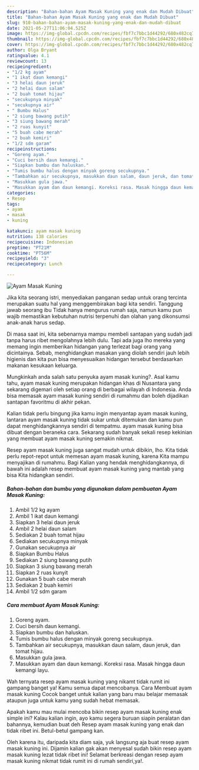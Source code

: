 ```yaml
---
description: "Bahan-bahan Ayam Masak Kuning yang enak dan Mudah Dibuat"
title: "Bahan-bahan Ayam Masak Kuning yang enak dan Mudah Dibuat"
slug: 910-bahan-bahan-ayam-masak-kuning-yang-enak-dan-mudah-dibuat
date: 2021-05-27T11:06:04.525Z
image: https://img-global.cpcdn.com/recipes/fbf7c7bbc1d44292/680x482cq70/ayam-masak-kuning-foto-resep-utama.jpg
thumbnail: https://img-global.cpcdn.com/recipes/fbf7c7bbc1d44292/680x482cq70/ayam-masak-kuning-foto-resep-utama.jpg
cover: https://img-global.cpcdn.com/recipes/fbf7c7bbc1d44292/680x482cq70/ayam-masak-kuning-foto-resep-utama.jpg
author: Olga Bryant
ratingvalue: 4.1
reviewcount: 13
recipeingredient:
- "1/2 kg ayam"
- "1 ikat daun kemangi"
- "3 helai daun jeruk"
- "2 helai daun salam"
- "2 buah tomat hijau"
- "secukupnya minyak"
- "secukupnya air"
- " Bumbu Halus"
- "2 siung bawang putih"
- "3 siung bawang merah"
- "2 ruas kunyit"
- "5 buah cabe merah"
- "2 buah kemiri"
- "1/2 sdm garam"
recipeinstructions:
- "Goreng ayam."
- "Cuci bersih daun kemangi."
- "Siapkan bumbu dan haluskan."
- "Tumis bumbu halus dengan minyak goreng secukupnya."
- "Tambahkan air secukupnya, masukkan daun salam, daun jeruk, dan tomat hijau."
- "Masukkan gula jawa."
- "Masukkan ayam dan daun kemangi. Koreksi rasa. Masak hingga daun kemangi layu."
categories:
- Resep
tags:
- ayam
- masak
- kuning

katakunci: ayam masak kuning 
nutrition: 138 calories
recipecuisine: Indonesian
preptime: "PT21M"
cooktime: "PT56M"
recipeyield: "3"
recipecategory: Lunch

---
```



![Ayam Masak Kuning](https://img-global.cpcdn.com/recipes/fbf7c7bbc1d44292/680x482cq70/ayam-masak-kuning-foto-resep-utama.jpg)

Jika kita seorang istri, menyediakan panganan sedap untuk orang tercinta merupakan suatu hal yang menggembirakan bagi kita sendiri. Tanggung jawab seorang ibu Tidak hanya mengurus rumah saja, namun kamu pun wajib memastikan kebutuhan nutrisi terpenuhi dan olahan yang dikonsumsi anak-anak harus sedap.

Di masa  saat ini, kita sebenarnya mampu membeli santapan yang sudah jadi tanpa harus ribet mengolahnya lebih dulu. Tapi ada juga lho mereka yang memang ingin memberikan hidangan yang terlezat bagi orang yang dicintainya. Sebab, menghidangkan masakan yang diolah sendiri jauh lebih higienis dan kita pun bisa menyesuaikan hidangan tersebut berdasarkan makanan kesukaan keluarga. 



Mungkinkah anda salah satu penyuka ayam masak kuning?. Asal kamu tahu, ayam masak kuning merupakan hidangan khas di Nusantara yang sekarang digemari oleh setiap orang di berbagai wilayah di Indonesia. Anda bisa memasak ayam masak kuning sendiri di rumahmu dan boleh dijadikan santapan favoritmu di akhir pekan.

Kalian tidak perlu bingung jika kamu ingin menyantap ayam masak kuning, lantaran ayam masak kuning tidak sukar untuk ditemukan dan kamu pun dapat menghidangkannya sendiri di tempatmu. ayam masak kuning bisa dibuat dengan beraneka cara. Sekarang sudah banyak sekali resep kekinian yang membuat ayam masak kuning semakin nikmat.

Resep ayam masak kuning juga sangat mudah untuk dibikin, lho. Kita tidak perlu repot-repot untuk memesan ayam masak kuning, karena Kita mampu menyajikan di rumahmu. Bagi Kalian yang hendak menghidangkannya, di bawah ini adalah resep membuat ayam masak kuning yang mantab yang bisa Kita hidangkan sendiri.

<!--inarticleads1-->

##### Bahan-bahan dan bumbu yang digunakan dalam pembuatan Ayam Masak Kuning:

1. Ambil 1/2 kg ayam
1. Ambil 1 ikat daun kemangi
1. Siapkan 3 helai daun jeruk
1. Ambil 2 helai daun salam
1. Sediakan 2 buah tomat hijau
1. Sediakan secukupnya minyak
1. Gunakan secukupnya air
1. Siapkan  Bumbu Halus
1. Sediakan 2 siung bawang putih
1. Siapkan 3 siung bawang merah
1. Siapkan 2 ruas kunyit
1. Gunakan 5 buah cabe merah
1. Sediakan 2 buah kemiri
1. Ambil 1/2 sdm garam




<!--inarticleads2-->

##### Cara membuat Ayam Masak Kuning:

1. Goreng ayam.
1. Cuci bersih daun kemangi.
1. Siapkan bumbu dan haluskan.
1. Tumis bumbu halus dengan minyak goreng secukupnya.
1. Tambahkan air secukupnya, masukkan daun salam, daun jeruk, dan tomat hijau.
1. Masukkan gula jawa.
1. Masukkan ayam dan daun kemangi. Koreksi rasa. Masak hingga daun kemangi layu.




Wah ternyata resep ayam masak kuning yang nikamt tidak rumit ini gampang banget ya! Kamu semua dapat mencobanya. Cara Membuat ayam masak kuning Cocok banget untuk kalian yang baru mau belajar memasak ataupun juga untuk kamu yang sudah hebat memasak.

Apakah kamu mau mulai mencoba bikin resep ayam masak kuning enak simple ini? Kalau kalian ingin, ayo kamu segera buruan siapin peralatan dan bahannya, kemudian buat deh Resep ayam masak kuning yang enak dan tidak ribet ini. Betul-betul gampang kan. 

Oleh karena itu, daripada kita diam saja, yuk langsung aja buat resep ayam masak kuning ini. Dijamin kalian gak akan menyesal sudah bikin resep ayam masak kuning lezat tidak ribet ini! Selamat berkreasi dengan resep ayam masak kuning nikmat tidak rumit ini di rumah sendiri,ya!.

